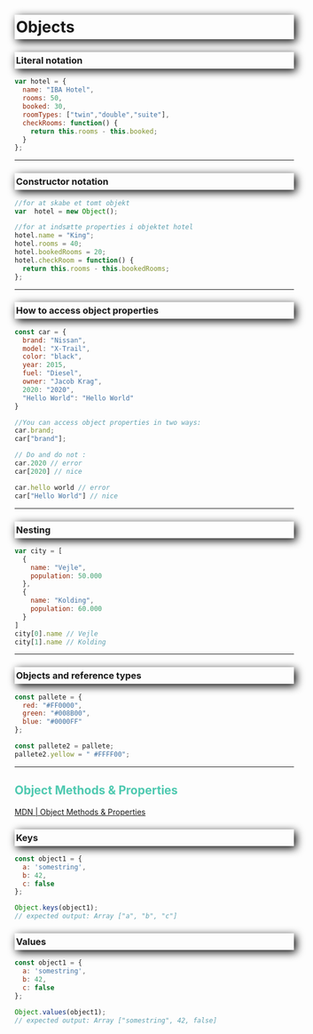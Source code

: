 <style>
h1, h3 {
    /* offset-x | offset-y | blur-radius | color */
    box-shadow: 4px 4px 15px black;
    /* top | right | bottom | left */
    padding: 5px 0px 5px 2.5px;
    font-weight: bold;
}

h2 {
    color: #4EC9B0;
}
</style>

# Objects
### Literal notation
```javascript
var hotel = {
  name: "IBA Hotel",
  rooms: 50,
  booked: 30,
  roomTypes: ["twin","double","suite"],
  checkRooms: function() {
    return this.rooms - this.booked;
  }
};
```

---

### Constructor notation
```javascript
//for at skabe et tomt objekt
var  hotel = new Object();

//for at indsætte properties i objektet hotel
hotel.name = "King";
hotel.rooms = 40;
hotel.bookedRooms = 20;
hotel.checkRoom = function() {
  return this.rooms - this.bookedRooms;
};
```

---

### How to access object properties
```javascript
const car = {
  brand: "Nissan",
  model: "X-Trail",
  color: "black",
  year: 2015,
  fuel: "Diesel",
  owner: "Jacob Krag",
  2020: "2020",
  "Hello World": "Hello World"
}

//You can access object properties in two ways:
car.brand;
car["brand"];

// Do and do not :  
car.2020 // error
car[2020] // nice

car.hello world // error
car["Hello World"] // nice
```
---
### Nesting
```javascript
var city = [
  {
    name: "Vejle",
    population: 50.000
  },
  {
    name: "Kolding",
    population: 60.000
  }
]
city[0].name // Vejle
city[1].name // Kolding
```
---
### Objects and reference types
```javascript
const pallete = {
  red: "#FF0000",
  green: "#008B00",
  blue: "#0000FF"
};

const pallete2 = pallete;
pallete2.yellow = " #FFFF00";
```
---
## Object Methods & Properties
[MDN | Object Methods & Properties](https://developer.mozilla.org/en-US/docs/Web/JavaScript/Reference/Global_Objects/Object)

### Keys
```javascript
const object1 = {
  a: 'somestring',
  b: 42,
  c: false
};

Object.keys(object1);
// expected output: Array ["a", "b", "c"]
```

### Values
```javascript
const object1 = {
  a: 'somestring',
  b: 42,
  c: false
};

Object.values(object1);
// expected output: Array ["somestring", 42, false]
```